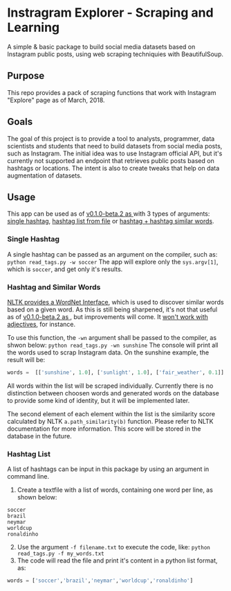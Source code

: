 # Instragram Explorer - Scraping and Learning
A simple & basic package to build social media datasets based on Instagram public posts, using web scraping techniquies with BeautifulSoup.

## Purpose
This repo provides a pack of scraping functions that work with Instagram "Explore" page as of March, 2018.

## Goals
The goal of this project is to provide a tool to analysts, programmer, data scientists and students that need to build datasets from social media posts, such as Instagram. The initial idea was to use Instagram official API, but it's currently not supported an endpoint that retrieves public posts based on hashtags or locations.
The intent is also to create tweaks that help on data augmentation of datasets.

## Usage
This app can be used as of [v0.1.0-beta.2 as ](https://github.com/jpmondoni/instagram_explorer/releases/tag/v0.1.0-beta.2) with 3 types of arguments: [single hashtag](#single-hashtag), [hashtag list from file](#hashtag-list) or [hashtag + hashtag similar words](#hashtag-and-similar-words).

### Single Hashtag
A single hashtag can be passed as an argument on the compiler, such as:
`python read_tags.py -w soccer`
The app will explore only the `sys.argv[1]`, which is `soccer`, and get only it's results.

### Hashtag and Similar Words
[NLTK provides a WordNet Interface](http://www.nltk.org/howto/wordnet.html), which is used to discover similar words based on a given word. As this is still being sharpened, it's not that useful as of [v0.1.0-beta.2 as ](https://github.com/jpmondoni/instagram_explorer/releases/tag/v0.1.0-beta.2), but improvements will come. It [won't work with adjectives](https://stackoverflow.com/questions/13555399/nltk-wordnet-similarity-returns-none-for-adjectives), for instance.

To use this function, the `-wn` argument shall be passed to the compiler, as shwon below:
`python read_tags.py -wn sunshine`
The console will print all the words used to scrap Instagram data. On the sunshine example, the result will be:
```python
words =  [['sunshine', 1.0], ['sunlight', 1.0], ['fair_weather', 0.1]]
```
All words within the list will be scraped individually. Currently there is no distinction between choosen words and generated words on the database to provide some kind of identity, but it will be implemented later.

The second element of each element within the list is the similarity score calculated by NLTK `a.path_similarity(b)` function. Please refer to NLTK documentation for more information. This score will be stored in the database in the future.

### Hashtag List
A list of hashtags can be input in this package by using an argument in command line.

1. Create a textfile with a list of words, containing one word per line, as shown below:
```
soccer
brazil
neymar
worldcup
ronaldinho
```

2. Use the argument `-f filename.txt` to execute the code, like:
`python read_tags.py -f my_words.txt`
3. The code will read the file and print it's content in a python list format, as:
```python
words = ['soccer','brazil','neymar','worldcup','ronaldinho']
```